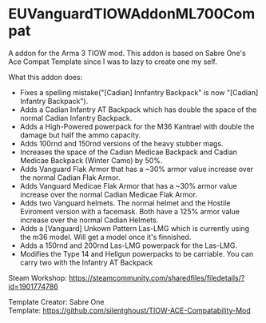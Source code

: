 # EUVanguardTIOWAddonML700Compat
A addon for the Arma 3 TIOW mod. This addon is based on Sabre One's Ace Compat Template since I was to lazy to create one my self.

What this addon does:
- Fixes a spelling mistake("[Cadian] Innfantry Backpack" is now "[Cadian] Infantry Backpack").
- Adds a Cadian Infantry AT Backpack which has double the space of the normal Cadian Infantry Backpack.
- Adds a High-Powered powerpack for the M36 Kantrael with double the damage but half the ammo capacity.
- Adds 100rnd and 150rnd versions of the heavy stubber mags.
- Increases the space of the Cadian Medicae Backpack and Cadian Medicae Backpack (Winter Camo) by 50%.
- Adds Vanguard Flak Armor that has a ~30% armor value increase over the normal Cadian Flak Armor.
- Adds Vanguard Medicae Flak Armor that has a ~30% armor value increase over the normal Cadian Medicae Flak Armor.
- Adds two Vanguard helmets. The normal helmet and the Hostile Eviroment version with a facemask. Both have a 125% armor value increase over the normal Cadian Helmets.
- Adds a [Vanguard] Unkown Pattern Las-LMG which is currently using the m36 model. Will get a model once it's finnished.
- Adds a 150rnd and 200rnd Las-LMG powerpack for the Las-LMG.
- Modifies the Type 14 and Hellgun powerpacks to be carriable. You can carry two with the Infantry AT Backpack

Steam Workshop: https://steamcommunity.com/sharedfiles/filedetails/?id=1901774786

Template Creator: Sabre One <br />
Template: https://github.com/silentghoust/TIOW-ACE-Compatability-Mod
